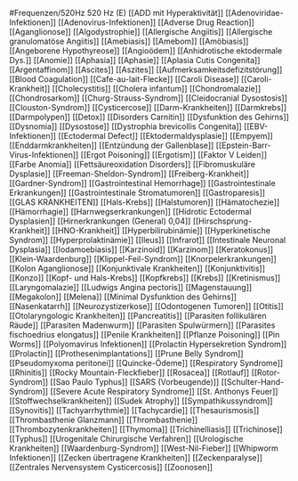 #Frequenzen/520Hz
520 Hz (E)
[[ADD mit Hyperaktivität]]
[[Adenoviridae-Infektionen]]
[[Adenovirus-Infektionen]]
[[Adverse Drug Reaction]]
[[Aganglionose]]
[[Algodystrophie]]
[[Allergische Angiitis]]
[[Allergische granulomatöse Angiitis]]
[[Amebiasis]]
[[Amebom]]
[[Amöbiasis]]
[[Angeborene Hypothyreose]]
[[Angioödem]]
[[Anhidrotische ektodermale Dys.]]
[[Anomie]]
[[Aphasia]]
[[Aphasie]]
[[Aplasia Cutis Congenita]]
[[Argentaffinom]]
[[Ascites]]
[[Aszites]]
[[Aufmerksamkeitsdefizitstörung]]
[[Blood Coagulation]]
[[Cafe-au-lait-Flecke]]
[[Caroli Disease]]
[[Caroli-Krankheit]]
[[Cholecystitis]]
[[Cholera infantum]]
[[Chondromalazie]]
[[Chondrosarkom]]
[[Churg-Strauss-Syndrom]]
[[Cleidocranial Dysostosis]]
[[Clouston-Syndrom]]
[[Cysticercose]]
[[Darm-Krankheiten]]
[[Darmkrebs]]
[[Darmpolypen]]
[[Detox]]
[[Disorders Carnitin]]
[[Dysfunktion des Gehirns]]
[[Dysnomia]]
[[Dysostose]]
[[Dystrophia brevicollis Congenita]]
[[EBV-Infektionen]]
[[Ectodermal Defect]]
[[Ektodermaldysplasie]]
[[Empyem]]
[[Enddarmkrankheiten]]
[[Entzündung der Gallenblase]]
[[Epstein-Barr-Virus-Infektionen]]
[[Ergot Poisoning]]
[[Ergotism]]
[[Faktor V Leiden]]
[[Farbe Anomia]]
[[Fettsäureoxidation Disorders]]
[[Fibromuskuläre Dysplasie]]
[[Freeman-Sheldon-Syndrom]]
[[Freiberg-Krankheit]]
[[Gardner-Syndrom]]
[[Gastrointestinal Hemorrhage]]
[[Gastrointestinale Erkrankungen]]
[[Gastrointestinale Stromatumoren]]
[[Gastroparesis]]
[[GLAS KRANKHEITEN]]
[[Hals-Krebs]]
[[Halstumoren]]
[[Hämatochezie]]
[[Hämorrhagie]]
[[Harnwegserkrankungen]]
[[Hidrotic Ectodermal Dysplasien]]
[[Hirnerkrankungen (General) 0,04]]
[[Hirschsprung-Krankheit]]
[[HNO-Krankheit]]
[[Hyperbilirubinämie]]
[[Hyperkinetische Syndrom]]
[[Hyperprolaktinämie]]
[[Ileus]]
[[Infrarot]]
[[Intestinale Neuronal Dysplasia]]
[[Iodamoebiasis]]
[[Karzinoid]]
[[Karzinom]]
[[Keratokonus]]
[[Klein-Waardenburg]]
[[Klippel-Feil-Syndrom]]
[[Knorpelerkrankungen]]
[[Kolon Aganglionose]]
[[Konjunktivale Krankheiten]]
[[Konjunktivitis]]
[[Konzo]]
[[Kopf- und Hals-Krebs]]
[[Kopfkrebs]]
[[Krebs]]
[[Kretinismus]]
[[Laryngomalazie]]
[[Ludwigs Angina pectoris]]
[[Magenstauung]]
[[Megakolon]]
[[Melena]]
[[Minimal Dysfunktion des Gehirns]]
[[Nasenkatarrh]]
[[Neurozystizerkose]]
[[Odontogenen Tumoren]]
[[Otitis]]
[[Otolaryngologic Krankheiten]]
[[Pancreatitis]]
[[Parasiten follikulären Räude]]
[[Parasiten Madenwurm]]
[[Parasiten Spulwürmern]]
[[Parasites fischoedrius elongatus]]
[[Penile Krankheiten]]
[[Pflanze Poisoning]]
[[Pin Worms]]
[[Polyomavirus Infektionen]]
[[Prolactin Hypersekretion Syndrom]]
[[Prolactin]]
[[Prothesenimplantations]]
[[Prune Belly Syndrom]]
[[Pseudomyxoma peritonei]]
[[Quincke-Ödeme]]
[[Respiratory Syndrome]]
[[Rhinitis]]
[[Rocky Mountain-Fleckfieber]]
[[Rosacea]]
[[Rotlauf]]
[[Rotor-Syndrom]]
[[Sao Paulo Typhus]]
[[SARS (Vorbeugende)]]
[[Schulter-Hand-Syndrom]]
[[Severe Acute Respiratory Syndrome]]
[[St. Anthonys Feuer]]
[[Stoffwechselkrankheiten]]
[[Sudek Atrophy]]
[[Sympathikussyndrom]]
[[Synovitis]]
[[Tachyarrhythmie]]
[[Tachycardie]]
[[Thesaurismosis]]
[[Thrombasthenie Glanzmann]]
[[Thrombasthenie]]
[[Thrombozytenkrankheiten]]
[[Thymoma]]
[[Trichinelliasis]]
[[Trichinose]]
[[Typhus]]
[[Urogenitale Chirurgische Verfahren]]
[[Urologische Krankheiten]]
[[Waardenburg-Syndrom]]
[[West-Nil-Fieber]]
[[Whipworm Infektionen]]
[[Zecken übertragene Krankheiten]]
[[Zeckenparalyse]]
[[Zentrales Nervensystem Cysticercosis]]
[[Zoonosen]]